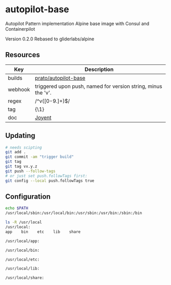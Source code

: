 # autopilot-base

Autopilot Pattern implementation Alpine base image with Consul and Containerpilot

Version 0.2.0
Rebased to gliderlabs/alpine

## Resources
Key     | Description
--------|------------
builds  | [prato/autopilot-base](https://hub.docker.com/r/prato/autopilot-base/ "Docker Hub")
webhook | triggered upon push, named for version string, minus the 'v'.
regex   | /^v([0-9.]+)$/
tag     | {\1}
doc     | [Joyent](https://www.joyent.com/blog/applications-on-autopilot "Tim Gross")

## Updating
```bash
# needs scipting
git add .
git commit -am "trigger build"
git tag
git tag vx.y.z
git push --follow-tags
# or just set push.followTags first:
git config --local push.followTags true
```
## Configuration
```bash
echo $PATH
/usr/local/sbin:/usr/local/bin:/usr/sbin:/usr/bin:/sbin:/bin

ls -R /usr/local
/usr/local:
app    bin    etc    lib    share

/usr/local/app:

/usr/local/bin:

/usr/local/etc:

/usr/local/lib:

/usr/local/share:

```
